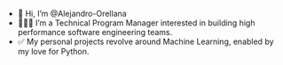 - 👋 Hi, I’m @Alejandro-Orellana
- 👨🏻‍💻 I’m a Technical Program Manager interested in building high performance software engineering teams.
- ✅ My personal projects revolve around Machine Learning, enabled by my love for Python.
<!---
Alejandro-Orellana/Alejandro-Orellana is a ✨ special ✨ repository because its `README.md` (this file) appears on your GitHub profile.
You can click the Preview link to take a look at your changes.
--->
